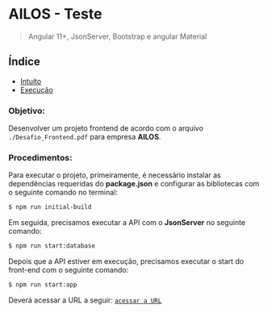 # AILOS - Teste

> Angular 11+, JsonServer, Bootstrap e angular Material

## Índice
* [Intuíto](#intuito)
* [Execução](#execucao)


### Objetivo:
Desenvolver um projeto frontend de acordo com o arquivo `./Desafio_Frontend.pdf` para empresa **AILOS**.

### Procedimentos:
Para executar o projeto, primeiramente, é necessário instalar as dependências requeridas do **package.json** e configurar as bibliotecas com o seguinte comando no terminal:
```Bash
$ npm run initial-build
```

Em seguida, precisamos executar a API com o **JsonServer** no seguinte comando:
```Bash
$ npm run start:database
```

Depois que a API estiver em execução, precisamos executar o start do front-end com o seguinte comando:
```Bash
$ npm run start:app
```

Deverá acessar a URL a seguir: [`acessar a URL`](http://localhost:4200/)

```
